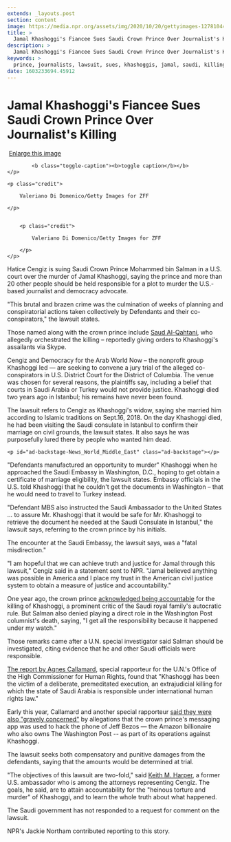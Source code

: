```yaml
--- 
extends: _layouts.post 
section: content 
image: https://media.npr.org/assets/img/2020/10/20/gettyimages-1278104431_wide-faf2fe31382fc272729d1fcc02d411b8bc2b5a4e.jpg?s=1400 
title: > 
  Jamal Khashoggi's Fiancee Sues Saudi Crown Prince Over Journalist's Killing 
description: > 
  Jamal Khashoggi's Fiancee Sues Saudi Crown Prince Over Journalist's KillingEnlarge this image toggle caption Valeriano Di Domenico/Getty Images for ZFF Valeriano Di Domenico/Getty Images for ZFFHatice Cengiz is suing Saudi Crown Prince Mohammed bin Salman in a U.S. court over the murder of Jamal Khashoggi, saying the prince and more than 20 other people should be held responsible for a plot to murder the U.S.-based journalist and democracy advocate.Those named along with the crown prince include Saud Al-Qahtani, who allegedly orchestrated the killing – reportedly giving orders to Khashoggi's assailants via Skype.The lawsuit refers to Cengiz as Khashoggi's widow, saying she married him according to Islamic traditions on Sept.16, 2018."I am hopeful that we can achieve truth and justice for Jamal through this lawsuit," Cengiz said in a statement sent to NPR.One year ago, the crown prince acknowledged being accountable for the killing of Khashoggi, a prominent critic of the Saudi royal family's autocratic rule. 
keywords: > 
  prince, journalists, lawsuit, sues, khashoggis, jamal, saudi, killing, fiancee, khashoggi, murder, saying, washington, crown, justice 
date: 1603233694.45912 
--- 
```

<div><p class="storytitle">
      <h1>Jamal Khashoggi's Fiancee Sues Saudi Crown Prince Over Journalist's Killing</h1>
   
   
   
</p><img src="https://media.npr.org/assets/img/2020/10/20/gettyimages-1278104431-3ad41585f86c6a9df9152fea1b8bcc8867a52499-s1100-c15.jpg" class="img lazyOnLoad" alt="">
        <a class="enlargelink" href="https://media.npr.org/assets/img/2020/10/20/gettyimages-1278104431-3ad41585f86c6a9df9152fea1b8bcc8867a52499-s1200.jpg">Enlarge this image</a>
        <p class="caption-wrap">
         


            <b class="toggle-caption"><b>toggle caption</b></b>
    </p>

    <p class="credit">
        
        Valeriano Di Domenico/Getty Images for ZFF
        
    </p>
<img alt="">
    <p class="image_data">
         
        <p class="credit">
            
            Valeriano Di Domenico/Getty Images for ZFF
            
        </p>
    </p>
<p>Hatice Cengiz is suing Saudi Crown Prince Mohammed bin Salman in a U.S. court over the murder of Jamal Khashoggi, saying the prince and more than 20 other people should be held responsible for a plot to murder the U.S.-based journalist and democracy advocate.</p>   <p>"This brutal and brazen crime was the culmination of weeks of planning and conspiratorial actions taken collectively by Defendants and their co- conspirators," the lawsuit states.</p>   <p>Those named along with the crown prince include <a href="https://www.reuters.com/article/us-saudi-khashoggi-adviser-insight/how-the-man-behind-khashoggi-murder-ran-the-killing-via-skype-idUSKCN1MW2HA">Saud Al-Qahtani</a>, who allegedly orchestrated the killing &#8211; reportedly giving orders to Khashoggi's assailants via Skype.</p>   <p>Cengiz and Democracy for the Arab World Now &#8211; the nonprofit group Khashoggi led &#8212; are seeking to convene a jury trial of the alleged co-conspirators in U.S. District Court for the District of Columbia. The venue was chosen for several reasons, the plaintiffs say, including a belief that courts in Saudi Arabia or Turkey would not provide justice. Khashoggi died two years ago in Istanbul; his remains have never been found.</p>   <p>The lawsuit refers to Cengiz as Khashoggi's widow, saying she married him according to Islamic traditions on Sept.16, 2018. On the day Khashoggi died, he had been visiting the Saudi consulate in Istanbul to confirm their marriage on civil grounds, the lawsuit states. It also says he was purposefully lured there by people who wanted him dead. </p>   
    

    <p id="ad-backstage-News_World_Middle_East" class="ad-backstage"></p>

   <p>"Defendants manufactured an opportunity to murder" Khashoggi when he approached the Saudi Embassy in Washington, D.C., hoping to get obtain a certificate of marriage eligibility, the lawsuit states. Embassy officials in the U.S. told Khashoggi that he couldn't get the documents in Washington &#8211; that he would need to travel to Turkey instead.</p>   <p>"Defendant MBS also instructed the Saudi Ambassador to the United States ... to assure Mr. Khashoggi that it would be safe for Mr. Khashoggi to retrieve the document he needed at the Saudi Consulate in Istanbul," the lawsuit says, referring to the crown prince by his initials.</p>   <p>The encounter at the Saudi Embassy, the lawsuit says, was a "fatal misdirection."</p>   <p>"I am hopeful that we can achieve truth and justice for Jamal through this lawsuit," Cengiz said in a statement sent to NPR. "Jamal believed anything was possible in America and I place my trust in the American civil justice system to obtain a measure of justice and accountability."</p>   <p>One year ago, the crown prince <a href="https://www.npr.org/2019/09/26/764604566/saudi-crown-prince-on-killing-of-jamal-khashoggi-it-happened-under-my-watch">acknowledged being accountable</a> for the killing of Khashoggi, a prominent critic of the Saudi royal family's autocratic rule. But Salman also denied playing a direct role in the Washington Post columnist's death, saying, "I get all the responsibility because it happened under my watch."</p>   <p>Those remarks came after a U.N. special investigator said Salman should be investigated, citing evidence that he and other Saudi officials were responsible. </p>   <p><a href="https://www.npr.org/2019/06/19/734157980/u-n-report-implicates-saudi-crown-prince-in-killing-of-jamal-khashoggi">The report by Agnes Callamard</a>, special rapporteur for the U.N.'s Office of the High Commissioner for Human Rights, found that "Khashoggi has been the victim of a deliberate, premeditated execution, an extrajudicial killing for which the state of Saudi Arabia is responsible under international human rights law."</p>   <p>Early this year, Callamard and another special rapporteur <a href="https://news.un.org/en/story/2020/01/1055771">said they were also "gravely concerned"</a> by allegations that the crown prince's messaging app was used to hack the phone of Jeff Bezos &#8212; the Amazon billionaire who also owns The Washington Post -- as part of its operations against Khashoggi.</p>   <p>The lawsuit seeks both compensatory and punitive damages from the defendants, saying that the amounts would be determined at trial.</p>   <p>"The objectives of this lawsuit are two-fold," said <a href="https://urldefense.com/v3/__https:/u7061146.ct.sendgrid.net/ls/click?upn=4tNED-2FM8iDZJQyQ53jATUZq9wlEsd6IlwoAsI5noDjp1JbQWlZfmpVkldySSJx-2BT3nIr_0qBo7y1aWQk7sSl2JA5Wu1XBu29RTTBUPfISE5LURI3WtU2tmx6RYWgi-2FOX3VWM-2FbnHb16r6lyFKHdr7-2Fn-2BBuVmnmwvPZa2feBUix5FndAMS-2FielD8ggX4dBg4FbFp3JGT795bvh64S35xgBWLS30BHvXJdXHcXHEW0yBuRSiXPfl5HQMKOJaqdWMjlv-2FQVdE4D1yO8BKjaZKsLMCF2v-2FuCJ-2FYEwftZd2wY5p4cIpbVh0-2FDEzP1OGA-2BPkPglc8b3kgea-2B8kD4awRChu6mWkWUW1TaK650LRErI0umM6PCe-2Bh3VxgagOTzXdCRvVuyUJoogsrWkLiUdAVMFMgneOyYIPatwbqIBCdhvGMGIDBgn0-3D__;!!Iwwt!D6W2yi56xWBL_V7vtiwlvrcuVW_32P1_lcFd27bOpYffaOjjidj310nxrPmCSA%24">Keith M. Harper</a>, a former U.S. ambassador who is among the attorneys representing Cengiz. The goals, he said, are to attain accountability for the "heinous torture and murder" of Khashoggi, and to learn the whole truth about what happened.</p>   <p>The Saudi government has not responded to a request for comment on the lawsuit.</p>   <p class="contributors-text">NPR's Jackie Northam contributed reporting to this story.</p>
</div>